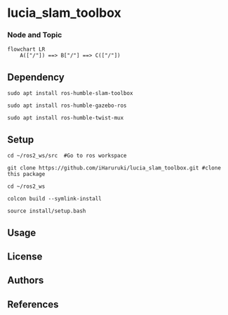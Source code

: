 # lucia_slam_toolbox
### Node and Topic
```mermaid
flowchart LR
    A(["/"]) ==> B["/"] ==> C(["/"])
```
## Dependency
    sudo apt install ros-humble-slam-toolbox

    sudo apt install ros-humble-gazebo-ros

    sudo apt install ros-humble-twist-mux

## Setup
    cd ~/ros2_ws/src  #Go to ros workspace

    git clone https://github.com/iHaruruki/lucia_slam_toolbox.git #clone this package

    cd ~/ros2_ws

    colcon build --symlink-install

    source install/setup.bash

## Usage

## License
## Authors
## References
